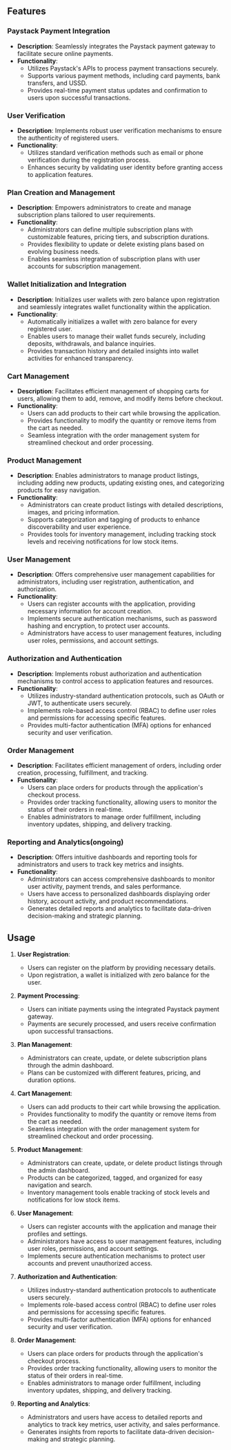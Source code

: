 ## Features

### Paystack Payment Integration
- **Description**: Seamlessly integrates the Paystack payment gateway to facilitate secure online payments.
- **Functionality**:
  - Utilizes Paystack's APIs to process payment transactions securely.
  - Supports various payment methods, including card payments, bank transfers, and USSD.
  - Provides real-time payment status updates and confirmation to users upon successful transactions.

### User Verification
- **Description**: Implements robust user verification mechanisms to ensure the authenticity of registered users.
- **Functionality**:
  - Utilizes standard verification methods such as email or phone verification during the registration process.
  - Enhances security by validating user identity before granting access to application features.

### Plan Creation and Management
- **Description**: Empowers administrators to create and manage subscription plans tailored to user requirements.
- **Functionality**:
  - Administrators can define multiple subscription plans with customizable features, pricing tiers, and subscription durations.
  - Provides flexibility to update or delete existing plans based on evolving business needs.
  - Enables seamless integration of subscription plans with user accounts for subscription management.

### Wallet Initialization and Integration
- **Description**: Initializes user wallets with zero balance upon registration and seamlessly integrates wallet functionality within the application.
- **Functionality**:
  - Automatically initializes a wallet with zero balance for every registered user.
  - Enables users to manage their wallet funds securely, including deposits, withdrawals, and balance inquiries.
  - Provides transaction history and detailed insights into wallet activities for enhanced transparency.

### Cart Management
- **Description**: Facilitates efficient management of shopping carts for users, allowing them to add, remove, and modify items before checkout.
- **Functionality**:
  - Users can add products to their cart while browsing the application.
  - Provides functionality to modify the quantity or remove items from the cart as needed.
  - Seamless integration with the order management system for streamlined checkout and order processing.

### Product Management
- **Description**: Enables administrators to manage product listings, including adding new products, updating existing ones, and categorizing products for easy navigation.
- **Functionality**:
  - Administrators can create product listings with detailed descriptions, images, and pricing information.
  - Supports categorization and tagging of products to enhance discoverability and user experience.
  - Provides tools for inventory management, including tracking stock levels and receiving notifications for low stock items.

### User Management
- **Description**: Offers comprehensive user management capabilities for administrators, including user registration, authentication, and authorization.
- **Functionality**:
  - Users can register accounts with the application, providing necessary information for account creation.
  - Implements secure authentication mechanisms, such as password hashing and encryption, to protect user accounts.
  - Administrators have access to user management features, including user roles, permissions, and account settings.

### Authorization and Authentication
- **Description**: Implements robust authorization and authentication mechanisms to control access to application features and resources.
- **Functionality**:
  - Utilizes industry-standard authentication protocols, such as OAuth or JWT, to authenticate users securely.
  - Implements role-based access control (RBAC) to define user roles and permissions for accessing specific features.
  - Provides multi-factor authentication (MFA) options for enhanced security and user verification.

### Order Management
- **Description**: Facilitates efficient management of orders, including order creation, processing, fulfillment, and tracking.
- **Functionality**:
  - Users can place orders for products through the application's checkout process.
  - Provides order tracking functionality, allowing users to monitor the status of their orders in real-time.
  - Enables administrators to manage order fulfillment, including inventory updates, shipping, and delivery tracking.

### Reporting and Analytics(ongoing)
- **Description**: Offers intuitive dashboards and reporting tools for administrators and users to track key metrics and insights.
- **Functionality**:
  - Administrators can access comprehensive dashboards to monitor user activity, payment trends, and sales performance.
  - Users have access to personalized dashboards displaying order history, account activity, and product recommendations.
  - Generates detailed reports and analytics to facilitate data-driven decision-making and strategic planning.

## Usage

1. **User Registration**:
   - Users can register on the platform by providing necessary details.
   - Upon registration, a wallet is initialized with zero balance for the user.

2. **Payment Processing**:
   - Users can initiate payments using the integrated Paystack payment gateway.
   - Payments are securely processed, and users receive confirmation upon successful transactions.

3. **Plan Management**:
   - Administrators can create, update, or delete subscription plans through the admin dashboard.
   - Plans can be customized with different features, pricing, and duration options.

4. **Cart Management**:
   - Users can add products to their cart while browsing the application.
   - Provides functionality to modify the quantity or remove items from the cart as needed.
   - Seamless integration with the order management system for streamlined checkout and order processing.

5. **Product Management**:
   - Administrators can create, update, or delete product listings through the admin dashboard.
   - Products can be categorized, tagged, and organized for easy navigation and search.
   - Inventory management tools enable tracking of stock levels and notifications for low stock items.

6. **User Management**:
   - Users can register accounts with the application and manage their profiles and settings.
   - Administrators have access to user management features, including user roles, permissions, and account settings.
   - Implements secure authentication mechanisms to protect user accounts and prevent unauthorized access.

7. **Authorization and Authentication**:
   - Utilizes industry-standard authentication protocols to authenticate users securely.
   - Implements role-based access control (RBAC) to define user roles and permissions for accessing specific features.
   - Provides multi-factor authentication (MFA) options for enhanced security and user verification.

8. **Order Management**:
   - Users can place orders for products through the application's checkout process.
   - Provides order tracking functionality, allowing users to monitor the status of their orders in real-time.
   - Enables administrators to manage order fulfillment, including inventory updates, shipping, and delivery tracking.

9. **Reporting and Analytics**:
   - Administrators and users have access to detailed reports and analytics to track key metrics, user activity, and sales performance.
   - Generates insights from reports to facilitate data-driven decision-making and strategic planning.


